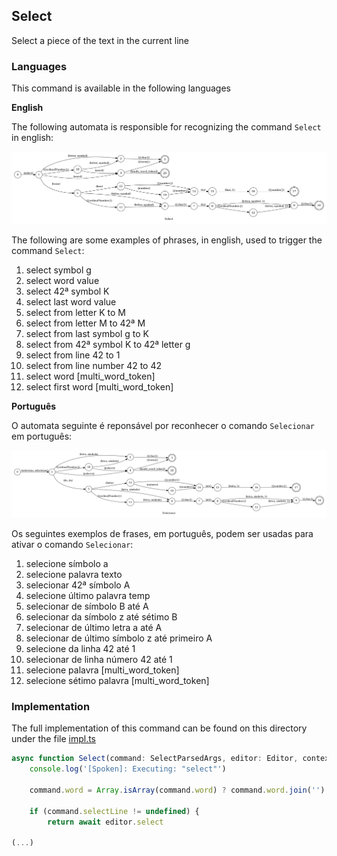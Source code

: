 ## Select

Select a piece of the text in the current line

### Languages

This command is available in the following languages

**English**

The following automata is responsible for recognizing the command `Select` in english:

![English](phrase_en-US.png)

The following are some examples of phrases, in english, used to trigger the command `Select`:

1. select symbol g
2. select word value
3. select 42ª symbol K
4. select last word value
5. select from letter K to M
6. select from letter M to 42ª M
7. select from last symbol g to K
8. select from 42ª symbol K to 42ª letter g
9. select from line 42 to 1
10. select from line number 42 to 42
11. select word [multi_word_token]
12. select first word [multi_word_token]

**Português**

O automata seguinte é reponsável por reconhecer o comando `Selecionar` em português:

![Português](phrase_pt-BR.png)

Os seguintes exemplos de frases, em português, podem ser usadas para ativar o comando `Selecionar`:

1. selecione símbolo a
2. selecione palavra texto
3. selecionar 42ª símbolo A
4. selecione último palavra temp
5. selecionar de símbolo B até A
6. selecionar da símbolo z até sétimo B
7. selecionar de último letra a até A
8. selecionar de último símbolo z até primeiro A
9. selecione da linha 42 até 1
10. selecionar de linha número 42 até 1
11. selecione palavra [multi_word_token]
12. selecione sétimo palavra [multi_word_token]

### Implementation

The full implementation of this command can be found on this directory under the file [impl.ts](impl.ts)

```typescript
async function Select(command: SelectParsedArgs, editor: Editor, context: {}) {
    console.log('[Spoken]: Executing: "select"')

    command.word = Array.isArray(command.word) ? command.word.join('') : command.word

    if (command.selectLine != undefined) {
        return await editor.select

(...)
```
